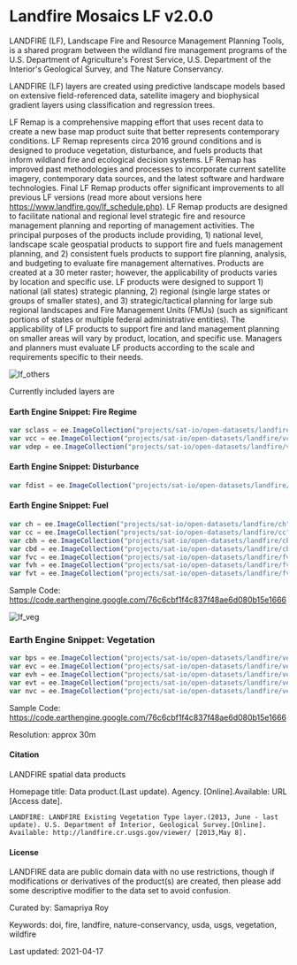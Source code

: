 # Landfire Mosaics LF v2.0.0

LANDFIRE (LF), Landscape Fire and Resource Management Planning Tools, is a shared program between the wildland fire management programs of the U.S. Department of Agriculture's Forest Service, U.S. Department of the Interior's Geological Survey, and The Nature Conservancy.

LANDFIRE (LF) layers are created using predictive landscape models based on extensive field-referenced data, satellite imagery and biophysical gradient layers using classification and regression trees.

LF Remap is a comprehensive mapping effort that uses recent data to create a new base map product suite that better represents contemporary conditions. LF Remap represents circa 2016 ground conditions and is designed to produce vegetation, disturbance, and fuels products that inform wildland fire and ecological decision systems. LF Remap has improved past methodologies and processes to incorporate current satellite imagery, contemporary data sources, and the latest software and hardware technologies. Final LF Remap products offer significant improvements to all previous LF versions (read more about versions here https://www.landfire.gov/lf_schedule.php). LF Remap products are designed to facilitate national and regional level strategic fire and resource management planning and reporting of management activities. The principal purposes of the products include providing, 1) national level, landscape scale geospatial products to support fire and fuels management planning, and 2) consistent fuels products to support fire planning, analysis, and budgeting to evaluate fire management alternatives. Products are created at a 30 meter raster; however, the applicability of products varies by location and specific use. LF products were designed to support 1) national (all states) strategic planning, 2) regional (single large states or groups of smaller states), and 3) strategic/tactical planning for large sub regional landscapes and Fire Management Units (FMUs) (such as significant portions of states or multiple federal administrative entities). The applicability of LF products to support fire and land management planning on smaller areas will vary by product, location, and specific use. Managers and planners must evaluate LF products according to the scale and requirements specific to their needs.

![lf_others](https://user-images.githubusercontent.com/6677629/115133292-bc866080-9fcc-11eb-9cd1-286a46c67ad4.gif)

Currently included layers are

#### Earth Engine Snippet: Fire Regime

```js
var sclass = ee.ImageCollection("projects/sat-io/open-datasets/landfire/sclass");
var vcc = ee.ImageCollection("projects/sat-io/open-datasets/landfire/vcc");
var vdep = ee.ImageCollection("projects/sat-io/open-datasets/landfire/vdep");
```

#### Earth Engine Snippet: Disturbance

```js
var fdist = ee.ImageCollection("projects/sat-io/open-datasets/landfire/fdist");
```

#### Earth Engine Snippet: Fuel

```js
var ch = ee.ImageCollection("projects/sat-io/open-datasets/landfire/ch");
var cc = ee.ImageCollection("projects/sat-io/open-datasets/landfire/cc");
var cbh = ee.ImageCollection("projects/sat-io/open-datasets/landfire/cbh");
var cbd = ee.ImageCollection("projects/sat-io/open-datasets/landfire/cbd");
var fvc = ee.ImageCollection("projects/sat-io/open-datasets/landfire/fvc");
var fvh = ee.ImageCollection("projects/sat-io/open-datasets/landfire/fvh");
var fvt = ee.ImageCollection("projects/sat-io/open-datasets/landfire/fvt");
```
Sample Code: https://code.earthengine.google.com/76c6cbf1f4c837f48ae6d080b15e1666

![lf_veg](https://user-images.githubusercontent.com/6677629/115133326-e3449700-9fcc-11eb-81bf-450c622ca166.gif)

### Earth Engine Snippet: Vegetation

```js
var bps = ee.ImageCollection("projects/sat-io/open-datasets/landfire/vegetation/bps_v2_0_0");
var evc = ee.ImageCollection("projects/sat-io/open-datasets/landfire/vegetation/evc_v2_0_0");
var evh = ee.ImageCollection("projects/sat-io/open-datasets/landfire/vegetation/evh_v2_0_0");
var evt = ee.ImageCollection("projects/sat-io/open-datasets/landfire/vegetation/evt_v2_0_0");
var nvc = ee.ImageCollection("projects/sat-io/open-datasets/landfire/vegetation/nvc_v2_0_0");
```


Sample Code: https://code.earthengine.google.com/76c6cbf1f4c837f48ae6d080b15e1666

Resolution:
approx 30m

#### Citation
LANDFIRE spatial data products

Homepage title: Data product.(Last update). Agency. [Online].Available: URL [Access date].

```
LANDFIRE: LANDFIRE Existing Vegetation Type layer.(2013, June - last update). U.S. Department of Interior, Geological Survey.[Online]. Available: http://landfire.cr.usgs.gov/viewer/ [2013,May 8].
```

#### License
LANDFIRE data are public domain data with no use restrictions, though if modifications or derivatives of the product(s) are created, then please add some descriptive modifier to the data set to avoid confusion.


Curated by: Samapriya Roy

Keywords: doi, fire, landfire, nature-conservancy, usda, usgs, vegetation, wildfire

Last updated: 2021-04-17
